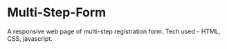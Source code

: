 # Multi-Step-Form
 A responsive web page of multi-step registration form. Tech used - HTML, CSS, javascript.
